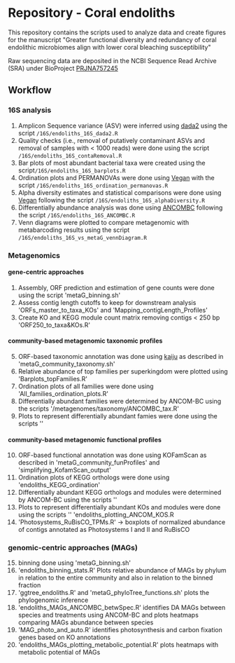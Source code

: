 # Repository - Coral endoliths

This repository contains the scripts used to analyze data and create figures for the manuscript "Greater functional diversity and redundancy of coral endolithic microbiomes align with lower coral bleaching susceptibility" 

Raw sequencing data are deposited in the NCBI Sequence Read Archive (SRA) under BioProject [PRJNA757245](https://www.ncbi.nlm.nih.gov/bioproject/PRJNA757245)

## Workflow

### 16S analysis
1. Amplicon Sequence variance (ASV) were inferred using [dada2](https://github.com/benjjneb/dada2) using the script `/16S/endoliths_16S_dada2.R` 
2. Quality checks (i.e., removal of putatively contaminant ASVs and removal of samples with < 1000 reads) were done using the script `/16S/endoliths_16S_contaRemoval.R` 
3. Bar plots of most abundant bacterial taxa were created using the script`/16S/endoliths_16S_barplots.R`
4. Ordination plots and PERMANOVAs were done using [Vegan](https://github.com/vegandevs/vegan) with the script `/16S/endoliths_16S_ordination_permanovas.R`
5. Alpha diversity estimates and statistical comparisons were done using [Vegan](https://github.com/vegandevs/vegan) following the script `/16S/endoliths_16S_alphaDiversity.R`
6. Differentially abundance analysis was done using [ANCOMBC](https://github.com/FrederickHuangLin/ANCOMBC) following the script `/16S/endoliths_16S_ANCOMBC.R`
7. Venn diagrams were plotted to compare metagenomic with metabarcoding results using the script `/16S/endoliths_16S_vs_metaG_vennDiagram.R`


### Metagenomics

#### gene-centric approaches
1. Assembly, ORF prediction and estimation of gene counts were done using the script 'metaG_binning.sh'
2. Assess contig length cutoffs to keep for downstream analysis 'ORFs_master_to_taxa_KOs' and 'Mapping_contigLength_Profiles'
3. Create KO and KEGG module count matrix removing contigs < 250 bp 'ORF250_to_taxa&KOs.R'

#### community-based metagenomic taxonomic profiles
5. ORF-based taxonomic annotation was done using [kaiju](https://github.com/bioinformatics-centre/kaiju) as described in 'metaG_community_taxonomy.sh'
6. Relative abundance of top families per superkingdom were plotted using  'Barplots_topFamilies.R'
7. Ordination plots of all families were done using 'All_families_ordination_plots.R'
8. Differentially abundant families were determined by ANCOM-BC using the scripts '/metagenomes/taxonomy/ANCOMBC_tax.R'
9. Plots to represent differentially abundant famies were done using the scripts ''

#### community-based metagenomic functional profiles
10. ORF-based functional annotation was done using KOFamScan as described in 'metaG_community_funProfiles' and 'simplifying_KofamScan_output'
11. Ordination plots of KEGG orthologs were done using 'endoliths_KEGG_ordination'
12.  Differentially abundant KEGG orthologs and modules were determined by ANCOM-BC using the scripts ''
13. Plots to represent differentially abundant KOs and modules were done using the scripts '' 'endoliths_plotting_ANCOM_KOS.R
14. 'Photosystems_RuBisCO_TPMs.R' -> boxplots of normalized abundance of contigs annotated as Photosystems I and II and RuBisCO

### genomic-centric approaches (MAGs)
15. binning done using 'metaG_binning.sh'
15. 'endoliths_binning_stats.R' Plots relative abundance of MAGs by phylum in relation to the entire community and also in relation to the binned fraction
16. 'ggtree_endoliths.R' and 'metaG_phyloTree_functions.sh' plots the phylogenomic inference
18. 'endoliths_MAGs_ANCOMBC_betwSpec.R' identifies DA MAGs between species and treatments using ANCOM-BC and plots heatmaps comparing MAGs abundance between species
19. 'MAG_photo_and_auto.R' identifies photosynthesis and carbon fixation genes based on KO annotations
20. 'endoliths_MAGs_plotting_metabolic_potential.R' plots heatmaps with metabolic potential of MAGs
